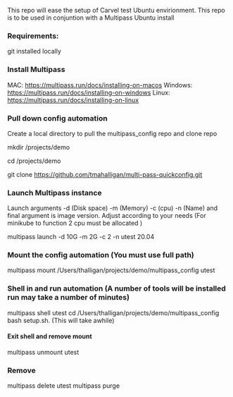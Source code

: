 
This repo will ease the setup of Carvel test Ubuntu envirionment. This repo is to be used in conjuntion with a Multipass Ubuntu install 

### Requirements: ###
git installed locally 

### Install Multipass ###
MAC: https://multipass.run/docs/installing-on-macos
Windows: https://multipass.run/docs/installing-on-windows
Linux: https://multipass.run/docs/installing-on-linux

### Pull down config automation ###
Create a local directory to pull the multipass_config repo and clone repo

mkdir /projects/demo

cd /projects/demo

git clone https://github.com/tmahalligan/multi-pass-quickconfig.git

### Launch Multipass instance ####
Launch arguments
-d (Disk space) -m (Memory) -c (cpu) -n (Name) and final argument is image version. Adjust according to your needs (For minikube to function 2 cpu must be allocated )

multipass launch -d 10G -m 2G -c 2 -n utest 20.04

### Mount the config automation (You must use full path)
multipass mount /Users/thalligan/projects/demo/multipass_config utest

### Shell in and run automation (A number of tools will be installed run may take a number of minutes)
multipass shell utest
cd /Users/thalligan/projects/demo/multipass_config
bash setup.sh. (This will take awhile)

#### Exit shell and remove mount
multipass unmount utest

### Remove
multipass delete utest
multipass purge
